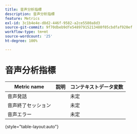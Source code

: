 ```yaml
---
title: 音声分析指標
description: 音声分析指標
feature: Metrics
exl-id: 3c1b4e4e-d8d2-446f-9582-a2ce5580a8d3
source-git-commit: 9f70dbeb9dfe54897915213480f05cbdfaf920ef
workflow-type: tm+mt
source-wordcount: '25'
ht-degree: 100%

---
```


# 音声分析指標

| Metric name | 説明 | コンテキストデータ変数 |
| --- | --- | --- |
| 音声発話 | | 未定 |
| 音声終了セッション | | 未定 |
| 音声エラー | | 未定 |

{style="table-layout:auto"}
